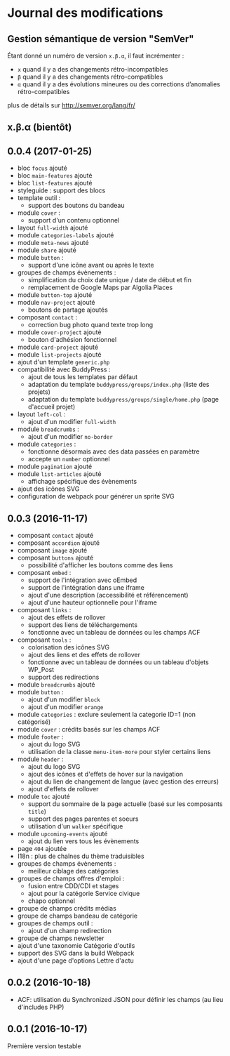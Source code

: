 # Journal des modifications

## Gestion sémantique de version "SemVer"

Étant donné un numéro de version `x.β.α`, il faut incrémenter :
* `x` quand il y a des changements rétro-incompatibles
* `β` quand il y a des changements rétro-compatibles
* `α` quand il y a des évolutions mineures ou des corrections d’anomalies rétro-compatibles

plus de détails sur http://semver.org/lang/fr/

## x.β.α (bientôt)

## 0.0.4 (2017-01-25)

* bloc `focus` ajouté
* bloc `main-features` ajouté
* bloc `list-features` ajouté
* styleguide : support des blocs
* template outil :
  * support des boutons du bandeau
* module `cover` :
  * support d'un contenu optionnel
* layout `full-width` ajouté
* module `categories-labels` ajouté
* module `meta-news` ajouté
* module `share` ajouté
* module `button` :
  * support d'une icône avant ou après le texte
* groupes de champs évènements :
  * simplification du choix date unique / date de début et fin
  * remplacement de Google Maps par Algolia Places
* module `button-top` ajouté
* module `nav-project` ajouté
  * boutons de partage ajoutés
* composant `contact` :
  * correction bug photo quand texte trop long
* module `cover-project` ajouté
  * bouton d'adhésion fonctionnel
* module `card-project` ajouté
* module `list-projects` ajouté
* ajout d'un template `generic.php`
* compatibilité avec BuddyPress :
  * ajout de tous les templates par défaut
  * adaptation du template `buddypress/groups/index.php` (liste des projets)
  * adaptation du template `buddypress/groups/single/home.php` (page d'accueil projet)
* layout `left-col` :
  * ajout d'un modifier `full-width`
* module `breadcrumbs` :
  * ajout d'un modifier `no-border`
* module `categories` :
  * fonctionne désormais avec des data passées en paramètre
  * accepte un `number` optionnel
* module `pagination` ajouté
* module `list-articles` ajouté
  * affichage spécifique des évènements
* ajout des icônes SVG
* configuration de webpack pour générer un sprite SVG

## 0.0.3 (2016-11-17)

* composant `contact` ajouté
* composant `accordion` ajouté
* composant `image` ajouté
* composant `buttons` ajouté
  * possibilité d'afficher les boutons comme des liens
* composant `embed` :
  * support de l'intégration avec oEmbed
  * support de l'intégration dans une iframe
  * ajout d'une description (accessibilité et référencement)
  * ajout d'une hauteur optionnelle pour l'iframe
* composant `links` :
  * ajout des effets de rollover
  * support des liens de téléchargements
  * fonctionne avec un tableau de données ou les champs ACF
* composant `tools` :
  * colorisation des icônes SVG
  * ajout des liens et des effets de rollover
  * fonctionne avec un tableau de données ou un tableau d'objets WP_Post
  * support des redirections
* module `breadcrumbs` ajouté
* module `button` :
  * ajout d'un modifier `block`
  * ajout d'un modifier `orange`
* module `categories` : exclure seulement la categorie ID=1 (non catégorisé)
* module `cover` : crédits basés sur les champs ACF
* module `footer` :
  * ajout du logo SVG
  * utilisation de la classe `menu-item-more` pour styler certains liens
* module `header` :
  * ajout du logo SVG
  * ajout des icônes et d'effets de hover sur la navigation
  * ajout du lien de changement de langue (avec gestion des erreurs)
  * ajout d'effets de rollover
* module `toc` ajouté
  * support du sommaire de la page actuelle (basé sur les composants `title`)
  * support des pages parentes et soeurs
  * utilisation d'un `walker` spécifique
* module `upcoming-events` ajouté
  * ajout du lien vers tous les évènements
* page `404` ajoutée
* I18n : plus de chaînes du thème traduisibles
* groupes de champs évènements :
  * meilleur ciblage des catégories
* groupes de champs offres d'emploi :
  * fusion entre CDD/CDI et stages
  * ajout pour la catégorie Service civique
  * chapo optionnel
* groupe de champs crédits médias
* groupe de champs bandeau de catégorie
* groupes de champs outil :
  * ajout d'un champ redirection
* groupe de champs newsletter
* ajout d'une taxonomie Catégorie d'outils
* support des SVG dans la build Webpack
* ajout d'une page d'options Lettre d'actu

## 0.0.2 (2016-10-18)

* ACF: utilisation du Synchronized JSON pour définir les champs (au lieu d'includes PHP)

## 0.0.1 (2016-10-17)

Première version testable
